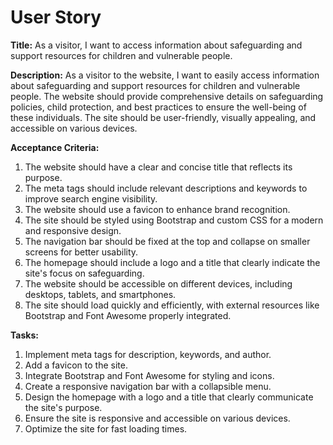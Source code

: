 # User Story

**Title:** As a visitor, I want to access information about safeguarding and support resources for children and vulnerable people.

**Description:**
As a visitor to the website, I want to easily access information about safeguarding and support resources for children and vulnerable people. The website should provide comprehensive details on safeguarding policies, child protection, and best practices to ensure the well-being of these individuals. The site should be user-friendly, visually appealing, and accessible on various devices.

**Acceptance Criteria:**
1. The website should have a clear and concise title that reflects its purpose.
2. The meta tags should include relevant descriptions and keywords to improve search engine visibility.
3. The website should use a favicon to enhance brand recognition.
4. The site should be styled using Bootstrap and custom CSS for a modern and responsive design.
5. The navigation bar should be fixed at the top and collapse on smaller screens for better usability.
6. The homepage should include a logo and a title that clearly indicate the site's focus on safeguarding.
7. The website should be accessible on different devices, including desktops, tablets, and smartphones.
8. The site should load quickly and efficiently, with external resources like Bootstrap and Font Awesome properly integrated.

**Tasks:**
1. Implement meta tags for description, keywords, and author.
2. Add a favicon to the site.
3. Integrate Bootstrap and Font Awesome for styling and icons.
4. Create a responsive navigation bar with a collapsible menu.
5. Design the homepage with a logo and a title that clearly communicate the site's purpose.
6. Ensure the site is responsive and accessible on various devices.
7. Optimize the site for fast loading times.
